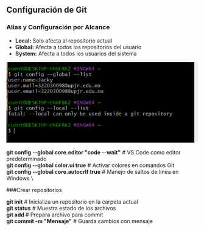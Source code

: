 ## Configuración de Git

### Alias y Configuración por Alcance
- **Local:** Solo afecta al repositorio actual
- **Global:** Afecta a todos los repositorios del usuario
- **System:** Afecta a todos los usuarios del sistema

![git](https://github.com/Netgineer0/curso_git-nuevo/blob/main/1_git.png)



**git config --global core.editor "code --wait"**  # VS Code como editor predeterminado \
**git config --global color.ui true**    # Activar colores en comandos Git \
**git config --global core.autocrlf true** # Manejo de saltos de línea en Windows \


###Crear repositorios

**git init**                         # Inicializa un repositorio en la carpeta actual\
**git status**                       # Muestra estado de los archivos\
**git add <archivo>**                # Prepara archivo para commit\
**git commit -m "Mensaje"**          # Guarda cambios con mensaje
